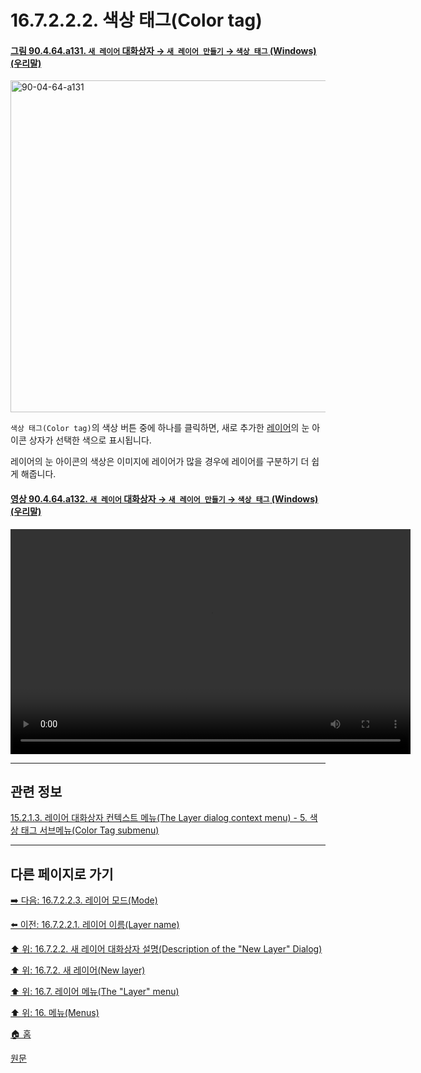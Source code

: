 # 16.7.2.2.2. 색상 태그(Color tag)

<a id="90-04-64-a131"></a>

#### [그림 90.4.64.a131. `새 레이어` 대화상자 → `새 레이어 만들기` → `색상 태그` (Windows) (우리말)](./90-04-0064-new_layer.md#90-04-64-a131)
<img width="542" height="531" alt="90-04-64-a131" src="https://github.com/user-attachments/assets/98ebdb4b-812e-4070-aa76-7a6a6a34a64f" />

`색상 태그(Color tag)`의 색상 버튼 중에 하나를 클릭하면, 새로 추가한 [레이어](./19-glossaryx-layer.md)의 눈 아이콘 상자가 선택한 색으로 표시됩니다.

레이어의 눈 아이콘의 색상은 이미지에 레이어가 많을 경우에 레이어를 구분하기 더 쉽게 해줍니다.

<a id="90-04-64-a132"></a>

#### [영상 90.4.64.a132. `새 레이어` 대화상자 → `새 레이어 만들기` → `색상 태그` (Windows) (우리말)](./90-04-0064-new_layer.md#90-04-64-a132)
<video controls="controls" width="640" height="360" src="https://github.com/user-attachments/assets/82f8d2e9-5680-4b17-9d78-d31e535c905c"></video>

***

## 관련 정보

[15.2.1.3. 레이어 대화상자 컨텍스트 메뉴(The Layer dialog context menu) - 5. 색상 태그 서브메뉴(Color Tag submenu)](./15-02-01-03-the_layer_dialog_context_menu.md#15-02-01-03-s5)

***

## 다른 페이지로 가기

[➡️ 다음: 16.7.2.2.3. 레이어 모드(Mode)](./16-07-02-02-03-mode.md)

[⬅️ 이전: 16.7.2.2.1. 레이어 이름(Layer name)](./16-07-02-02-01-layer_name.md)

[⬆️ 위: 16.7.2.2. 새 레이어 대화상자 설명(Description of the "New Layer" Dialog)](./16-07-02-02-00-description_of_the_new_layer_dialog.md)

[⬆️ 위: 16.7.2. 새 레이어(New layer)](./16-07-02-00-new_layer.md)

[⬆️ 위: 16.7. 레이어 메뉴(The "Layer" menu)](./16-07-00-the-layer-menu.md)

[⬆️ 위: 16. 메뉴(Menus)](./16-00-menus.md)

[🏠 홈](./00-home.md)

[원문](https://docs.gimp.org/2.10/ko/gimp-layer-new.html#gimp-new-layer-dialog)